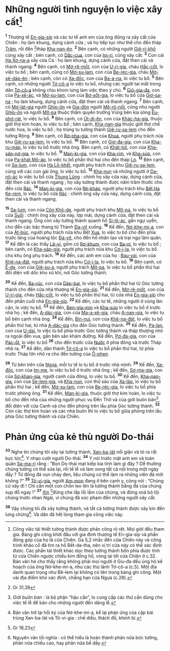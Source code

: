 # Những người tình nguyện lo việc xây cất[^1-18161eb5-4511-48f5-b21d-e0e1c625cbee]
<sup><b>1</b></sup> Thượng tế [En-gia-síp]() và các tư tế anh em của ông đứng ra xây cất cửa Chiên : họ làm khung, dựng cánh cửa ; và họ tiếp tục như thế cho đến tháp [Trăm](), rồi đến [^1@-18161eb5-4511-48f5-b21d-e0e1c625cbee]tháp [Kha-nan-ên](). <sup><b>2</b></sup> Bên cạnh, có những người [Giê-ri-khô]() cũng xây cất ; bên cạnh, có [Dắc-cua](), con của [Im-ri](), cũng xây cất. <sup><b>3</b></sup> Con cái [Ha Xơ-na-a]() xây cửa Cá : họ làm khung, dựng cánh cửa, đặt then cài và thanh ngang. <sup><b>4</b></sup> Bên cạnh, có [Mơ-rê-mốt](), con của [U-ri-gia](), cháu [Hắc-cốt](), lo việc tu bổ ; bên cạnh, cũng có [Mơ-su-lam](), con của [Be-réc-gia](), cháu [Mơ-sê-dáp-ên]() ; bên cạnh, còn có [Xa-đốc](), con của [Ba-a-na](), lo việc tu bổ. <sup><b>5</b></sup> Bên cạnh, có những người [Tơ-cô-a]() lo việc tu bổ, nhưng các người tai mắt trong dân [Tơ-cô-a]() không chịu khom lưng làm việc theo ý chủ. <sup><b>6</b></sup> [Giô-gia-đa](), con của [Pa-xê-ác](), và [Mơ-su-lam](), con của [Bơ-xốt-gia](), lo việc tu bổ cửa [Giơ-sa-na]() ; họ làm khung, dựng cánh cửa, đặt then cài và thanh ngang. <sup><b>7</b></sup> Bên cạnh, có [Mơ-lát-gia]() người [Ghíp-ôn]() và [Gia-đôn]() người [Mê-rô-nốt](), cũng như người [Ghíp-ôn]() và người [Mít-pa]() thuộc thẩm quyền trưởng Vùng bên kia sông [Êu-phơ-rát](), lo việc tu bổ. <sup><b>8</b></sup> Bên cạnh, có [Út-di-ên](), con của [Khác-ha-gia](), thuộc giới thợ kim hoàn, lo việc tu bổ ; bên cạnh, [Kha-nan-gia]() thuộc giới thợ chế nước hoa, lo việc tu bổ ; họ trùng tu tường thành [Giê-ru-sa-lem]() cho đến tường Rộng. <sup><b>9</b></sup> Bên cạnh, có [Rơ-pha-gia](), con của [Khua](), người phụ trách nửa khu [Giê-ru-sa-lem](), lo việc tu bổ. <sup><b>10</b></sup> Bên cạnh, có [Giơ-đa-gia](), con của [Kha-ru-máp](), lo việc tu bổ trước nhà ông. Bên cạnh, có [Khát-tút](), con của [Kha-sáp-nơ-gia](), lo việc tu bổ. <sup><b>11</b></sup> [Man-ki-gia](), con của [Kha-rim](), và [Kha-súp](), con của [Pa-khát Mô-áp](), lo việc tu bổ phần thứ hai cho đến tháp [Lò](). <sup><b>12</b></sup> Bên cạnh, có [Sa-lum](), con của [Ha Lô-khết](), người phụ trách nửa khu [Giê-ru-sa-lem](), cùng với các con gái ông, lo việc tu bổ. <sup><b>13</b></sup> [Kha-nun]() và những người ở [Da-nô-ác]() lo việc tu bổ cửa [Thung Lũng]() : chính họ xây cửa này, dựng cánh cửa, đặt then cài và thanh ngang ; họ xây tường thành được năm trăm thước cho đến cửa [Rác](). <sup><b>14</b></sup> [Man-ki-gia](), con của [Rê-kháp](), người phụ trách khu [Bết Ha Ke-rem](), lo việc tu bổ cửa [Rác]() : chính ông xây cửa này, dựng cánh cửa, đặt then cài và thanh ngang.

<sup><b>15</b></sup> [Sa-lum](), con của [Côn Khô-de](), người phụ trách khu [Mít-pa](), lo việc tu bổ cửa [Suối]() : chính ông xây cửa này, lợp mái, dựng cánh cửa, đặt then cài và thanh ngang. Ông còn xây tường thành quanh hồ [Si-lô-ác](), gần ngự uyển, cho đến các bậc thang từ Thành [Đa-vít]() xuống. <sup><b>16</b></sup> Kế đến, [Nơ-khe-mi-a](), con của [Át-búc](), người phụ trách nửa khu Bết [Xua](), lo việc tu bổ cho đến phía trước lăng của hoàng tộc [Đa-vít](), cho đến hồ nhân tạo và trại ngự lâm quân. <sup><b>17</b></sup> Kế đến là các thầy [Lê-vi](), gồm có [Rơ-khum](), con của [Ba-ni](), lo việc tu bổ ; bên cạnh, có [Kha-sáp-gia](), người phụ trách nửa khu [Cơ-i-la](), lo việc tu bổ cho khu ông phụ trách. <sup><b>18</b></sup> Kế đến, các anh em của họ : [Bau-vai](), con của [Khê-na-đát](), người phụ trách nửa khu [Cơ-i-la](), lo việc tu bổ. <sup><b>19</b></sup> Bên cạnh, có [Ê-de](), con của [Giê-su-a](), người phụ trách [Mít-pa](), lo việc tu bổ phần thứ hai đối diện với dốc kho vũ khí, nơi Góc tường thành.

<sup><b>20</b></sup> Kế đến, [Ba-rúc](), con của [Dáp-bai](), lo việc tu bổ phần thứ hai từ Góc tường thành cho đến cửa nhà thượng tế [En-gia-síp](). <sup><b>21</b></sup> Kế đến, [Mơ-rê-mốt](), con của [U-ri-gia](), cháu [Hắc-cốt](), lo việc tu bổ phần thứ hai, từ cửa nhà [En-gia-síp]() cho đến phần cuối nhà [En-gia-síp](). <sup><b>22</b></sup> Kế đến, các tư tế, những người ở vùng lân cận, lo việc tu bổ. <sup><b>23</b></sup> Kế đến, [Ben-gia-min]() và [Kha-súp]() lo việc tu bổ ở trước nhà họ ; kế đến, [A-dác-gia](), con của [Ma-a-xê-gia](), cháu [A-nan-gia](), lo việc tu bổ bên cạnh nhà ông. <sup><b>24</b></sup> Kế đến, [Bin-nui](), con của [Khê-na-đát](), lo việc tu bổ phần thứ hai, từ nhà [A-dác-gia]() cho đến Góc tường thành. <sup><b>25</b></sup> Kế đến, [Pa-lan](), con của [U-dai](), lo việc tu bổ phía trước Góc tường thành và tháp thượng nhô ra ngoài đền vua, gần bên sân khám đường. Kế đến, [Pơ-đa-gia](), con của [Pác-ốt](), lo việc tu bổ <sup><b>26</b></sup> cho đến trước cửa [Nước]() ở phía đông và trước Tháp nhô ra. <sup><b>27</b></sup> Kế đến, dân thành [Tơ-cô-a]() lo việc tu bổ phần thứ hai, từ phía trước Tháp lớn nhô ra cho đến tường của [Ô-phen]().

<sup><b>28</b></sup> Từ bên trên cửa [Ngựa](), mỗi tư tế lo tu bổ ở trước nhà mình. <sup><b>29</b></sup> Kế đến, [Xa-đốc](), con của [Im-me](), lo việc tu bổ ở trước nhà ông ; kế đến, [Sơ-ma-gia](), con của [Sơ-khan-gia](), người canh cửa đông, lo việc tu bổ. <sup><b>30</b></sup> Kế đến, [Kha-nan-gia](), con của [Se-lem-gia](), và [Kha-nun](), con thứ sáu của [Xa-láp](), lo việc tu bổ phần thứ hai ; kế đến, [Mơ-su-lam](), con của [Be-réc-gia](), lo việc tu bổ phía trước phòng ông. <sup><b>31</b></sup> Kế đến, [Man-ki-gia](), thuộc giới thợ kim hoàn, lo việc tu bổ cho đến nhà của những người phục vụ Đền Thờ và của giới buôn bán[^2-18161eb5-4511-48f5-b21d-e0e1c625cbee], đối diện với cửa Canh và cho đến phòng trên lầu phía Góc tường thành. <sup><b>32</b></sup> Còn các thợ kim hoàn và các nhà buôn thì lo việc tu bổ giữa phòng trên lầu phía Góc tường thành và cửa Chiên.


# Phản ứng của kẻ thù người Do-thái
<sup><b>33</b></sup> Nghe tin chúng tôi xây lại tường thành, [Xan-ba-lát]() nổi giận và tỏ ra rất bực tức[^3-18161eb5-4511-48f5-b21d-e0e1c625cbee]. Y nhạo cười người Do-thái. <sup><b>34</b></sup> Y nói trước mặt anh em và toán quân [Sa-ma-ri]() rằng : “Bọn Do-thái mạt kiếp kia tính làm gì đây ? Dễ thường chúng tưởng có thể sửa lại, rồi tế lễ và làm xong tất cả nội trong một ngày đấy ? Từ đống đá vụn cháy đen, liệu chúng có thể làm ra những viên đá mới không ?” <sup><b>35</b></sup> [Tô-vi-gia](), người [Am-mon]() đang ở bên cạnh y, cũng nói : “Chúng cứ xây đi ! Chỉ cần một con chồn leo lên là tường thành bằng đá của chúng sụp đổ ngay !” <sup><b>37</b></sup> [Xin]() [^2@-18161eb5-4511-48f5-b21d-e0e1c625cbee]đừng che lấp lỗi lầm của chúng, và đừng xoá bỏ tội chúng trước nhan Ngài, vì chúng đã xúc phạm đến những người xây cất.

<sup><b>38</b></sup> Vậy chúng tôi đã xây tường thành, và tất cả tường thành được xây kín đến lưng chừng[^5-18161eb5-4511-48f5-b21d-e0e1c625cbee]. Và dân đã hết lòng tham gia công việc này.

[^1-18161eb5-4511-48f5-b21d-e0e1c625cbee]: Công việc tái thiết tường thành được phân công rõ rệt. Mọi giới đều tham gia. Bảng ghi công khởi đầu với gia đình thượng tế En-gia-síp và phần đóng góp của họ là cửa Chiên. Ga 5,2 nhắc đến cửa Chiên này và công trình khảo cổ đã tìm ra hồ Bết-da-tha, nên vị trí cửa này có thể xác định được. Các phần tái thiết khác dọc theo tường thành bốn phía được tính từ cửa Chiên ngược chiều kim đồng hồ, vòng lại tới cửa Chiên ở c.32. Bản văn hé cho thấy rằng không phải mọi người ở Giu-đa đều ủng hộ kế hoạch của ông Nơ-khe-mi-a, như các thủ lãnh Tơ-cô-a (c.5). Một địa danh quan trọng như Bê-lem lại không có tên trong bảng ghi công. Một vài địa điểm khó xác định, chẳng hạn cửa Ngựa (c.28).
[^2-18161eb5-4511-48f5-b21d-e0e1c625cbee]: *Giới buôn bán* : là bộ phận “hậu cần”, lo cung cấp các thứ cần dùng cho việc tế lễ để bán cho những người đến dâng lễ.
[^3-18161eb5-4511-48f5-b21d-e0e1c625cbee]: Bản văn trở lại hồi ký của Nơ-khe-mi-a, kể lại phản ứng của cặp bài trùng Xan-ba-lát và Tô-vi-gia : chế diễu, thách đố, khinh bỉ.
[^5-18161eb5-4511-48f5-b21d-e0e1c625cbee]: Nguyên văn tối nghĩa : có thể hiểu là hoàn thành phân nửa bức tường, phân nửa chiều cao, hay phân nửa bề dầy.
[^1@-18161eb5-4511-48f5-b21d-e0e1c625cbee]: Gr 31,38
[^2@-18161eb5-4511-48f5-b21d-e0e1c625cbee]: Gr 18,23
